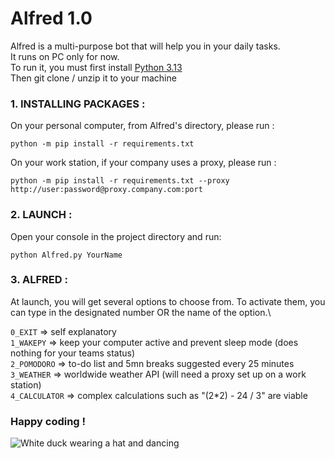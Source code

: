 # Alfred 1.0
Alfred is a multi-purpose bot that will help you in your daily tasks.\
It runs on PC only for now.\
To run it, you must first install [Python 3.13](https://www.python.org/downloads/)\
Then git clone / unzip it to your machine

### 1. INSTALLING PACKAGES :
On your personal computer, from Alfred's directory, please run :
```
python -m pip install -r requirements.txt
```
On your work station, if your company uses a proxy, please run : 
```
python -m pip install -r requirements.txt --proxy http://user:password@proxy.company.com:port
```
### 2. LAUNCH :
Open your console in the project directory and run:
```
python Alfred.py YourName
```
### 3. ALFRED : 
At launch, you will get several options to choose from. To activate them, you can type in the designated number OR the name of the option.\

```0_EXIT```       => self explanatory\
```1_WAKEPY```     => keep your computer active and prevent sleep mode (does nothing for your teams status)\
```2_POMODORO```   => to-do list and 5mn breaks suggested every 25 minutes\
```3_WEATHER```    => worldwide weather API (will need a proxy set up on a work station)\
```4_CALCULATOR``` => complex calculations such as "(2*2) - 24 / 3" are viable

### Happy coding !
![White duck wearing a hat and dancing](https://github.com/volpito/Alfred/blob/master/duck-dance-2383412861.gif)
